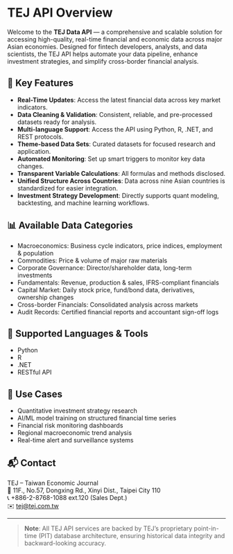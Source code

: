 # TEJ API Overview

Welcome to the **TEJ Data API** — a comprehensive and scalable solution for accessing high-quality, real-time financial and economic data across major Asian economies. Designed for fintech developers, analysts, and data scientists, the TEJ API helps automate your data pipeline, enhance investment strategies, and simplify cross-border financial analysis.

## :wrench: Key Features

- **Real-Time Updates**: Access the latest financial data across key market indicators.
- **Data Cleaning & Validation**: Consistent, reliable, and pre-processed datasets ready for analysis.
- **Multi-language Support**: Access the API using Python, R, .NET, and REST protocols.
- **Theme-based Data Sets**: Curated datasets for focused research and application.
- **Automated Monitoring**: Set up smart triggers to monitor key data changes.
- **Transparent Variable Calculations**: All formulas and methods disclosed.
- **Unified Structure Across Countries**: Data across nine Asian countries is standardized for easier integration.
- **Investment Strategy Development**: Directly supports quant modeling, backtesting, and machine learning workflows.

## :bar_chart: Available Data Categories

- Macroeconomics: Business cycle indicators, price indices, employment & population
- Commodities: Price & volume of major raw materials
- Corporate Governance: Director/shareholder data, long-term investments
- Fundamentals: Revenue, production & sales, IFRS-compliant financials
- Capital Market: Daily stock price, fund/bond data, derivatives, ownership changes
- Cross-border Financials: Consolidated analysis across markets
- Audit Records: Certified financial reports and accountant sign-off logs

## 🧰 Supported Languages & Tools

- Python 
- R
- .NET
- RESTful API

## :round_pushpin: Use Cases

- Quantitative investment strategy research
- AI/ML model training on structured financial time series
- Financial risk monitoring dashboards
- Regional macroeconomic trend analysis
- Real-time alert and surveillance systems

## :mailbox_with_mail: Contact

TEJ – Taiwan Economic Journal\
:round_pushpin: 11F., No.57, Dongxing Rd., Xinyi Dist., Taipei City 110\
:telephone_receiver: +886-2-8768-1088 ext.120 (Sales Dept.)\
:envelope:️ tej@tej.com.tw

---

> **Note**: All TEJ API services are backed by TEJ’s proprietary point-in-time (PIT) database architecture, ensuring historical data integrity and backward-looking accuracy.
